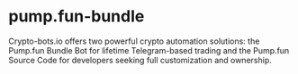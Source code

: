 # pump.fun-bundle
Crypto-bots.io offers two powerful crypto automation solutions: the Pump.fun Bundle Bot for lifetime Telegram-based trading and the Pump.fun Source Code for developers seeking full customization and ownership.
